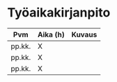 # Työaikakirjanpito

| Pvm        | Aika (h)| Kuvaus|
| -----------|---------| ------|
| pp.kk.     | X       |       |
| pp.kk.     | X       |       |
| pp.kk.     | X       |       |
